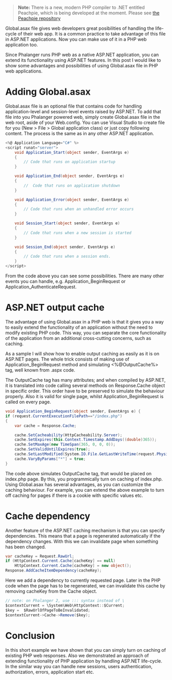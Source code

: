 > **Note:** There is a new, modern PHP compiler to .NET entitled Peachpie, which is being developed at the moment. Please see [the Peachpie repository](https://github.com/iolevel/peachpie)

Global.asax file gives web developers great posibilities of handling the life-cycle of their web app. It is a common practice to take advantage of this file in ASP.NET applications. Now you can make use of it in a PHP web application too.

Since Phalanger runs PHP web as a native ASP.NET application, you can extend its functionality using ASP.NET features. In this post I would like to show some advantages and possibilities of using Global.asax file in PHP web applications.

# Adding Global.asax

Global.asax file is an optional file that contains code for handling application-level and session-level events raised by ASP.NET. To add that file into you Phalanger powered web, simply create Global.asax file in the web root, aside of your Web.config. You can use Visual Studio to create file for you (New > File > Global application class) or just copy following content. The process is the same as in any other ASP.NET application.

```csharp
<%@ Application Language="C#" %>
<script runat="server">
    void Application_Start(object sender, EventArgs e)
    {
        // Code that runs on application startup
    }

    void Application_End(object sender, EventArgs e)
    {
        //  Code that runs on application shutdown
    }

    void Application_Error(object sender, EventArgs e)
    {
        // Code that runs when an unhandled error occurs
    }

    void Session_Start(object sender, EventArgs e)
    {
        // Code that runs when a new session is started
    }

    void Session_End(object sender, EventArgs e)
    {
        // Code that runs when a session ends.
    }
</script>
```
From the code above you can see some possibilities. There are many other events you can handle, e.g. Application_BeginRequest or Application_AuthenticateRequest.

# ASP.NET output cache

The advantage of using Global.asax in a PHP web is that it gives you a way to easily extend the functionality of an application without the need to modify existing PHP code. This way, you can separate the core functionality of the application from an additional cross-cutting concerns, such as caching.

As a sample I will show how to enable output caching as easily as it is on ASP.NET pages. The whole trick consists of making use of Application_BeginRequest method and simulating <%@OutputCache%> tag, well known from .aspx code.

The OutputCache tag has many attributes; and when compiled by ASP.NET, it is translated into code calling several methods on Response.Cache object in specific order. This order have to be preserved to simulate the behaviour properly. Also it is valid for single page, whilst Application_BeginRequest is called on every page.

```csharp
void Application_BeginRequest(object sender, EventArgs e) {
if (request.CurrentExecutionFilePath=="/index.php")
{
    var cache = Response.Cache;

    cache.SetCacheability(HttpCacheability.Server);
    cache.SetExpires(this.Context.Timestamp.AddDays((double)365));
    cache.SetMaxAge(new TimeSpan(365, 0, 0, 0));
    cache.SetValidUntilExpires(true);
    cache.SetLastModified(System.IO.File.GetLastWriteTime(request.PhysicalPath));
    cache.VaryByParams["*"] = true;
}
```

The code above simulates OutputCache tag, that would be placed on index.php page. By this, you programmically turn on caching of index.php. Using Global.asax has several advantages, as you can customize the caching behaviour. For example, you can extend the above example to turn off caching for pages if there is a cookie with specific values etc.

# Cache dependency

Another feature of the ASP.NET caching mechanism is that you can specify dependencies. This means that a page is regenerated automatically if the dependency changes. With this we can invalidate page when something has been changed.

```csharp
var cacheKey = Request.RawUrl;
if (HttpContext.Current.Cache[cacheKey] == null)
    HttpContext.Current.Cache[cacheKey] = new object();
Response.AddCacheItemDependency(cacheKey);
```

Here we add a dependency to currently requested page. Later in the PHP code when the page has to be regenerated, we can invalidate this cache by removing cacheKey from the Cache object.

```csharp
// note: on Phalanger 2, use ::: syntax instead of \
$contextCurrent = \System\Web\HttpContext::$Current;
$key =  $RawUrlOfPageToBeInvalidated;
$contextCurrent->Cache->Remove($key);
```

# Conclusion

In this short example we have shown that you can simply turn on caching of existing PHP web responses. Also we demonstrated an approach of extending functionality of PHP application by handling ASP.NET life-cycle. In the similar way you can handle new sessions, users authentication, authorization, errors, application start etc.
